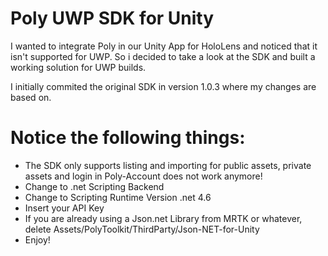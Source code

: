 # Poly UWP SDK for Unity

I wanted to integrate Poly in our Unity App for HoloLens and noticed that it isn't supported for UWP.
So i decided to take a look at the SDK and built a working solution for UWP builds.

I initially commited the original SDK in version 1.0.3 where my changes are based on.

# Notice the following things:
* The SDK only supports listing and importing for public assets, private assets and login in Poly-Account does not work anymore!
* Change to .net Scripting Backend
* Change to Scripting Runtime Version .net 4.6
* Insert your API Key
* If you are already using a Json.net Library from MRTK or whatever, delete Assets/PolyToolkit/ThirdParty/Json-NET-for-Unity
* Enjoy!
